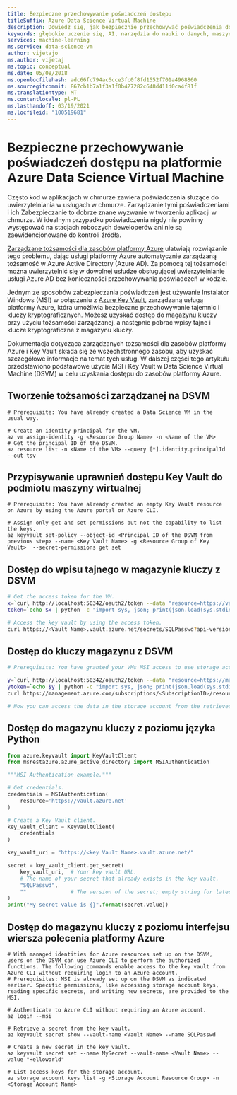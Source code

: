 ```yaml
---
title: Bezpieczne przechowywanie poświadczeń dostępu
titleSuffix: Azure Data Science Virtual Machine
description: Dowiedz się, jak bezpiecznie przechowywać poświadczenia dostępu na Data Science Virtual Machine. Dowiesz się, jak używać tożsamości usługi zarządzanej i Azure Key Vault do przechowywania poświadczeń dostępu.
keywords: głębokie uczenie się, AI, narzędzia do nauki o danych, maszyna wirtualna do nauki o danych, analiza geoprzestrzenna, proces nauki o danych zespołowych
services: machine-learning
ms.service: data-science-vm
author: vijetajo
ms.author: vijetaj
ms.topic: conceptual
ms.date: 05/08/2018
ms.openlocfilehash: adc66fc794ac6cce3fc0f8fd1552f701a4968860
ms.sourcegitcommit: 867cb1b7a1f3a1f0b427282c648d411d0ca4f81f
ms.translationtype: MT
ms.contentlocale: pl-PL
ms.lasthandoff: 03/19/2021
ms.locfileid: "100519681"
---
```

# <a name="store-access-credentials-securely-on-an-azure-data-science-virtual-machine"></a>Bezpieczne przechowywanie poświadczeń dostępu na platformie Azure Data Science Virtual Machine

Często kod w aplikacjach w chmurze zawiera poświadczenia służące do uwierzytelniania w usługach w chmurze. Zarządzanie tymi poświadczeniami i ich Zabezpieczanie to dobrze znane wyzwanie w tworzeniu aplikacji w chmurze. W idealnym przypadku poświadczenia nigdy nie powinny występować na stacjach roboczych deweloperów ani nie są zaewidencjonowane do kontroli źródła.

[Zarządzane tożsamości dla zasobów platformy Azure](../../active-directory/managed-identities-azure-resources/overview.md) ułatwiają rozwiązanie tego problemu, dając usługi platformy Azure automatycznie zarządzaną tożsamość w Azure Active Directory (Azure AD). Za pomocą tej tożsamości można uwierzytelnić się w dowolnej usłudze obsługującej uwierzytelnianie usługi Azure AD bez konieczności przechowywania poświadczeń w kodzie.

Jednym ze sposobów zabezpieczania poświadczeń jest używanie Instalator Windows (MSI) w połączeniu z [Azure Key Vault](../../key-vault/index.yml), zarządzaną usługą platformy Azure, która umożliwia bezpieczne przechowywanie tajemnic i kluczy kryptograficznych. Możesz uzyskać dostęp do magazynu kluczy przy użyciu tożsamości zarządzanej, a następnie pobrać wpisy tajne i klucze kryptograficzne z magazynu kluczy.

Dokumentacja dotycząca zarządzanych tożsamości dla zasobów platformy Azure i Key Vault składa się ze wszechstronnego zasobu, aby uzyskać szczegółowe informacje na temat tych usług. W dalszej części tego artykułu przedstawiono podstawowe użycie MSI i Key Vault w Data Science Virtual Machine (DSVM) w celu uzyskania dostępu do zasobów platformy Azure. 

## <a name="create-a-managed-identity-on-the-dsvm"></a>Tworzenie tożsamości zarządzanej na DSVM

```azurecli-interactive
# Prerequisite: You have already created a Data Science VM in the usual way.

# Create an identity principal for the VM.
az vm assign-identity -g <Resource Group Name> -n <Name of the VM>
# Get the principal ID of the DSVM.
az resource list -n <Name of the VM> --query [*].identity.principalId --out tsv
```

## <a name="assign-key-vault-access-permissions-to-a-vm-principal"></a>Przypisywanie uprawnień dostępu Key Vault do podmiotu maszyny wirtualnej

```azurecli-interactive
# Prerequisite: You have already created an empty Key Vault resource on Azure by using the Azure portal or Azure CLI.

# Assign only get and set permissions but not the capability to list the keys.
az keyvault set-policy --object-id <Principal ID of the DSVM from previous step> --name <Key Vault Name> -g <Resource Group of Key Vault>  --secret-permissions get set
```

## <a name="access-a-secret-in-the-key-vault-from-the-dsvm"></a>Dostęp do wpisu tajnego w magazynie kluczy z DSVM

```bash
# Get the access token for the VM.
x=`curl http://localhost:50342/oauth2/token --data "resource=https://vault.azure.net" -H Metadata:true`
token=`echo $x | python -c "import sys, json; print(json.load(sys.stdin)['access_token'])"`

# Access the key vault by using the access token.
curl https://<Vault Name>.vault.azure.net/secrets/SQLPasswd?api-version=2016-10-01 -H "Authorization: Bearer $token"
```

## <a name="access-storage-keys-from-the-dsvm"></a>Dostęp do kluczy magazynu z DSVM

```bash
# Prerequisite: You have granted your VMs MSI access to use storage account access keys based on instructions at https://docs.microsoft.com/azure/active-directory/managed-service-identity/tutorial-linux-vm-access-storage. This article describes the process in more detail.

y=`curl http://localhost:50342/oauth2/token --data "resource=https://management.azure.com/" -H Metadata:true`
ytoken=`echo $y | python -c "import sys, json; print(json.load(sys.stdin)['access_token'])"`
curl https://management.azure.com/subscriptions/<SubscriptionID>/resourceGroups/<ResourceGroup of Storage account>/providers/Microsoft.Storage/storageAccounts/<Storage Account Name>/listKeys?api-version=2016-12-01 --request POST -d "" -H "Authorization: Bearer $ytoken"

# Now you can access the data in the storage account from the retrieved storage account keys.
```

## <a name="access-the-key-vault-from-python"></a>Dostęp do magazynu kluczy z poziomu języka Python

```python
from azure.keyvault import KeyVaultClient
from msrestazure.azure_active_directory import MSIAuthentication

"""MSI Authentication example."""

# Get credentials.
credentials = MSIAuthentication(
    resource='https://vault.azure.net'
)

# Create a Key Vault client.
key_vault_client = KeyVaultClient(
    credentials
)

key_vault_uri = "https://<key Vault Name>.vault.azure.net/"

secret = key_vault_client.get_secret(
    key_vault_uri,  # Your key vault URL.
    # The name of your secret that already exists in the key vault.
    "SQLPasswd",
    ""              # The version of the secret; empty string for latest.
)
print("My secret value is {}".format(secret.value))
```

## <a name="access-the-key-vault-from-azure-cli"></a>Dostęp do magazynu kluczy z poziomu interfejsu wiersza polecenia platformy Azure

```azurecli-interactive
# With managed identities for Azure resources set up on the DSVM, users on the DSVM can use Azure CLI to perform the authorized functions. The following commands enable access to the key vault from Azure CLI without requiring login to an Azure account.
# Prerequisites: MSI is already set up on the DSVM as indicated earlier. Specific permissions, like accessing storage account keys, reading specific secrets, and writing new secrets, are provided to the MSI.

# Authenticate to Azure CLI without requiring an Azure account. 
az login --msi

# Retrieve a secret from the key vault. 
az keyvault secret show --vault-name <Vault Name> --name SQLPasswd

# Create a new secret in the key vault.
az keyvault secret set --name MySecret --vault-name <Vault Name> --value "Helloworld"

# List access keys for the storage account.
az storage account keys list -g <Storage Account Resource Group> -n <Storage Account Name>
```